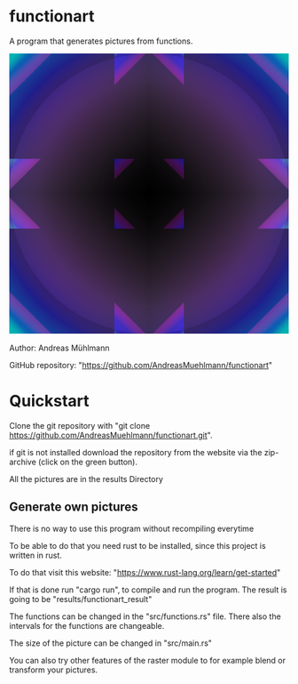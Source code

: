 # functionart
A program that generates pictures from functions.

![alt text](https://github.com/AndreasMuehlmann/functionart/blob/main/results/another_universe.png)

Author: Andreas Mühlmann

GitHub repository: "https://github.com/AndreasMuehlmann/functionart"

# Quickstart

Clone the git repository with
"git clone https://github.com/AndreasMuehlmann/functionart.git".

if git is not installed download the
repository from the website via the zip-archive (click on the green button).

All the pictures are in the results Directory

## Generate own pictures

There is no way to use this program without recompiling everytime

To be able to do that you need rust to be installed, since this
project is written in rust.

To do that visit this website: "https://www.rust-lang.org/learn/get-started"

If that is done run "cargo run", to compile and run the program.
The result is going to be "results/functionart\_result"

The functions can be changed in the "src/functions.rs" file.
There also the intervals for the functions are changeable.

The size of the picture can be changed in "src/main.rs"

You can also try other features of the raster module to 
for example blend or transform your pictures.

